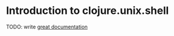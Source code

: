 # Introduction to clojure.unix.shell

TODO: write [great documentation](http://jacobian.org/writing/what-to-write/)
